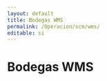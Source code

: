 ```yaml
---
layout: default
title: Bodegas WMS
permalink: /Operacion/scm/wms/
editable: si
---
```


# Bodegas WMS

